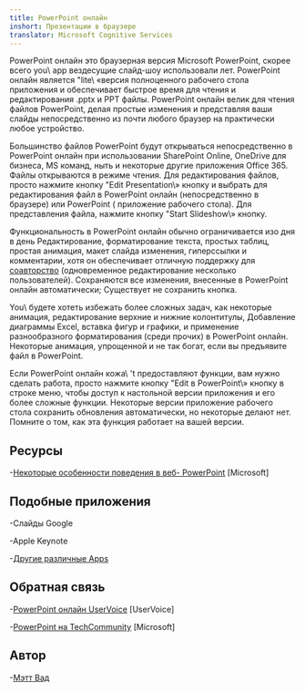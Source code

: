 ```yaml
---
title: PowerPoint онлайн
inshort: Презентации в браузере
translator: Microsoft Cognitive Services
---
```


PowerPoint онлайн это браузерная версия Microsoft PowerPoint,
скорее всего you\ app вездесущие слайд-шоу использовали лет.
PowerPoint онлайн является \"lite\ «версия полноценного рабочего стола приложения
и обеспечивает быстрое время для чтения и редактирования .pptx и PPT
файлы. PowerPoint онлайн велик для чтения файлов PowerPoint, делая
простые изменения и представляя ваши слайды непосредственно из почти любого
браузер на практически любое устройство.

Большинство файлов PowerPoint будут открываться непосредственно в PowerPoint онлайн при использовании
SharePoint Online, OneDrive для бизнеса, MS команд, ныть и некоторые
другие приложения Office 365. Файлы открываются в режиме чтения. Для редактирования файлов,
просто нажмите кнопку \"Edit Presentation\» кнопку и выбрать для редактирования
файл в PowerPoint онлайн (непосредственно в браузере) или PowerPoint (
приложение рабочего стола). Для представления файла, нажмите кнопку \"Start Slideshow\» кнопку.

Функциональность в PowerPoint онлайн обычно ограничивается изо дня в день
Редактирование, форматирование текста, простых таблиц, простая анимация, макет слайда
изменения, гиперссылки и комментарии, хотя он обеспечивает отличную поддержку
для [соавторство](http://icsh.pt/CoAuthoring) (одновременное редактирование
несколько пользователей). Сохраняются все изменения, внесенные в PowerPoint онлайн
автоматически; Существует не сохранить кнопка.

You\ будете хотеть избежать более сложных задач, как некоторые анимация, редактирование
верхние и нижние колонтитулы, Добавление диаграммы Excel, вставка фигур и графики,
и применение разнообразного форматирования (среди прочих) в PowerPoint онлайн. Некоторые
анимация, упрощенной и не так богат, если вы предъявите файл в
PowerPoint.

Если PowerPoint онлайн кожа\ 't предоставляют функции, вам нужно сделать
работа, просто нажмите кнопку \"Edit в PowerPoint\» кнопку в строке меню, чтобы
доступ к настольной версии приложения и его более сложные функции.
Некоторые версии приложение рабочего стола сохранить обновления автоматически, но некоторые делают
нет. Помните о том, как эта функция работает на вашей версии.

Ресурсы
---------

-[Некоторые особенности поведения в веб-
    PowerPoint](https://support.office.com/en-us/article/How-certain-features-behave-in-web-based-PowerPoint-A931F0C8-1305-4428-8F7C-9CFA00EF28C5)
    \[Microsoft\]

Подобные приложения
--------------------

-Слайды Google

-Apple Keynote

-[Другие различные
    Apps](https://en.wikipedia.org/wiki/Presentation_program)

Обратная связь
---------

-[PowerPoint онлайн UserVoice](https://powerpoint.uservoice.com/forums/270149-powerpoint-online)
    \[UserVoice\]

-[PowerPoint на TechCommunity](https://techcommunity.microsoft.com/t5/PowerPoint-Office-Mix/ct-p/PowerPoint)
    \[Microsoft\]

Автор
---------

-[Мэтт Вад](https://www.linkedin.com/in/thatmattwade/)


